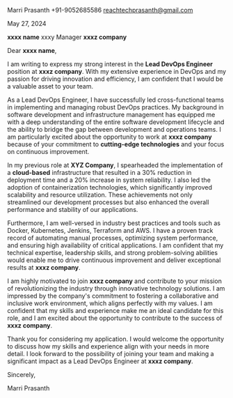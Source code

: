 Marri Prasanth
+91-9052685586
reachtechprasanth@gmail.com

May 27, 2024

**xxxx name**
xxxy Manager
**xxxz company**

Dear **xxxx name**,

I am writing to express my strong interest in the **Lead DevOps Engineer** position at **xxxz company**. With my extensive experience in DevOps and my passion for driving innovation and efficiency, I am confident that I would be a valuable asset to your team.

As a Lead DevOps Engineer, I have successfully led cross-functional teams in implementing and managing robust DevOps practices. My background in software development and infrastructure management has equipped me with a deep understanding of the entire software development lifecycle and the ability to bridge the gap between development and operations teams. I am particularly excited about the opportunity to work at **xxxz company** because of your commitment to **cutting-edge technologies** and your focus on continuous improvement.

In my previous role at **XYZ Company**, I spearheaded the implementation of a **cloud-based** infrastructure that resulted in a 30% reduction in deployment time and a 20% increase in system reliability. I also led the adoption of containerization technologies, which significantly improved scalability and resource utilization. These achievements not only streamlined our development processes but also enhanced the overall performance and stability of our applications.

Furthermore, I am well-versed in industry best practices and tools such as Docker, Kubernetes, Jenkins, Terraform and AWS. I have a proven track record of automating manual processes, optimizing system performance, and ensuring high availability of critical applications. I am confident that my technical expertise, leadership skills, and strong problem-solving abilities would enable me to drive continuous improvement and deliver exceptional results at **xxxz company**.

I am highly motivated to join **xxxz company** and contribute to your mission of revolutionizing the industry through innovative technology solutions. I am impressed by the company's commitment to fostering a collaborative and inclusive work environment, which aligns perfectly with my values. I am confident that my skills and experience make me an ideal candidate for this role, and I am excited about the opportunity to contribute to the success of **xxxz company**.

Thank you for considering my application. I would welcome the opportunity to discuss how my skills and experience align with your needs in more detail. I look forward to the possibility of joining your team and making a significant impact as a Lead DevOps Engineer at **xxxz company**.

Sincerely,

Marri Prasanth
